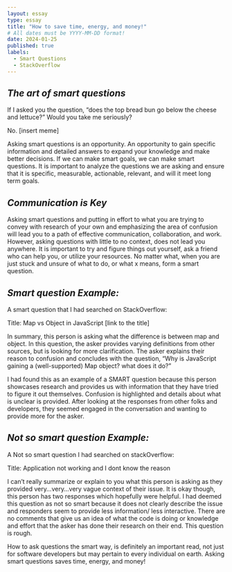 ```yaml
---
layout: essay
type: essay
title: "How to save time, energy, and money!"
# All dates must be YYYY-MM-DD format!
date: 2024-01-25
published: true
labels:
  - Smart Questions
  - StackOverflow
---
```


## _The art of smart questions_
If I asked you the question, “does the top bread bun go below the cheese and lettuce?” Would you take me seriously?

No. [insert meme]

Asking smart questions is an opportunity. An opportunity to gain specific information and detailed answers to expand your knowledge and make better decisions. If we can make smart goals, we can make smart questions. It is important to analyze the questions we are asking and ensure that it is specific, measurable, actionable, relevant, and will it meet long term goals.

## _Communication is Key_
Asking smart questions and putting in effort to what you are trying to convey with research of your own and emphasizing the area of confusion will lead you to a path of effective communication, collaboration, and work. However, asking questions with little to no context, does not lead you anywhere. It is important to try and figure things out yourself, ask a friend who can help you, or utilize your resources. No matter what, when you are just stuck and unsure of what to do, or what x means, form a smart question.

## _Smart question Example:_
A smart question that I had searched on StackOverflow:

Title: Map vs Object in JavaScript [link to the title]

In summary, this person is asking what the difference is between map and object. In this question, the asker provides varying definitions from other sources, but is looking for more clarification. The asker explains their reason to confusion and concludes with the question, “Why is JavaScript gaining a (well-supported) Map object? what does it do?”

I had found this as an example of a SMART question because this person showcases research and provides us with information that they have tried to figure it out themselves. Confusion is highlighted and details about what is unclear is provided. After looking at the responses from other folks and developers, they seemed engaged in the conversation and wanting to provide more for the asker.

## _Not so smart question Example:_
A Not so smart question I had searched on stackOverflow:

Title: Application not working and I dont know the reason

I can’t really summarize or explain to you what this person is asking as they provided very…very…very vague context of their issue. It is okay though, this person has two responses which hopefully were helpful. I had deemed this question as not so smart because it does not clearly describe the issue and responders seem to provide less information/ less interactive. There are no comments that give us an idea of what the code is doing or knowledge and effort that the asker has done their research on their end. This question is rough. 

How to ask questions the smart way, is definitely an important read, not just for software developers but may pertain to every individual on earth. Asking smart questions saves time, energy, and money!

